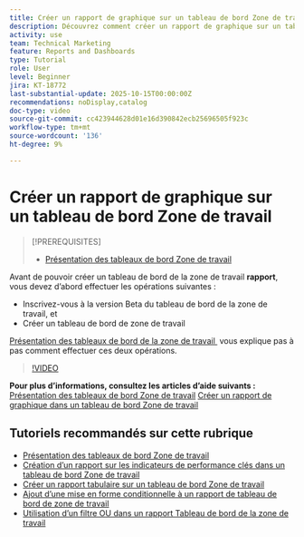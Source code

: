 ```yaml
---
title: Créer un rapport de graphique sur un tableau de bord Zone de travail
description: Découvrez comment créer un rapport de graphique sur un tableau de bord Zone de travail.
activity: use
team: Technical Marketing
feature: Reports and Dashboards
type: Tutorial
role: User
level: Beginner
jira: KT-18772
last-substantial-update: 2025-10-15T00:00:00Z
recommendations: noDisplay,catalog
doc-type: video
source-git-commit: cc423944628d01e16d390842ecb25696505f923c
workflow-type: tm+mt
source-wordcount: '136'
ht-degree: 9%

---
```


# Créer un rapport de graphique sur un tableau de bord Zone de travail

>[!PREREQUISITES]
>
>* [Présentation des tableaux de bord Zone de travail](/help/reporting/canvas-dashboards/introduction-to-canvas-dashboards.md)

Avant de pouvoir créer un tableau de bord de la zone de travail **rapport**, vous devez d’abord effectuer les opérations suivantes :

* Inscrivez-vous à la version Beta du tableau de bord de la zone de travail, et
* Créer un tableau de bord de zone de travail

[&#x200B; Présentation des tableaux de bord de la zone de travail &#x200B;](/help/reporting/canvas-dashboards/introduction-to-canvas-dashboards.md) vous explique pas à pas comment effectuer ces deux opérations.

>[!VIDEO](https://video.tv.adobe.com/v/3475814/?quality=12&learn=on&enablevpops=1)

**Pour plus d’informations, consultez les articles d’aide suivants :**
[Présentation des tableaux de bord Zone de travail](https://experienceleague.adobe.com/fr/docs/workfront/using/reporting/canvas-dashboards/canvas-dashboards-overview)
[Créer un rapport de graphique dans un tableau de bord Zone de travail](https://experienceleague.adobe.com/fr/docs/workfront/using/reporting/canvas-dashboards/add-reports/build-chart-report)

## Tutoriels recommandés sur cette rubrique

* [Présentation des tableaux de bord Zone de travail](/help/reporting/canvas-dashboards/introduction-to-canvas-dashboards.md)
* [Création d’un rapport sur les indicateurs de performance clés dans un tableau de bord Zone de travail](/help/reporting/canvas-dashboards/create-a-kpi-report-on-a-canvas-dashboard.md)
* [Créer un rapport tabulaire sur un tableau de bord Zone de travail](/help/reporting/canvas-dashboards/create-a-table-report-on-a-canvas-dashboard.md)
* [Ajout d’une mise en forme conditionnelle à un rapport de tableau de bord de zone de travail](/help/reporting/canvas-dashboards/add-conditional-formatting-to-a-canvas-dashboard-report.md)
* [Utilisation d’un filtre OU dans un rapport Tableau de bord de la zone de travail](/help/reporting/canvas-dashboards/use-an-or-filter-in-a-canvas-dashboard-report.md)
